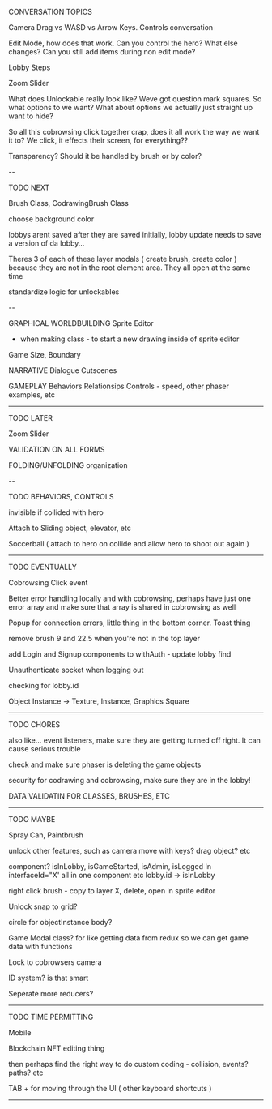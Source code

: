 CONVERSATION TOPICS

Camera Drag vs WASD vs Arrow Keys. Controls conversation

Edit Mode, how does that work. Can you control the hero? What else changes? Can you still add items during non edit mode?

Lobby Steps

Zoom Slider

What does Unlockable really look like? Weve got question mark squares. So what options to we want? What about options we actually just straight up want to hide? 

So all this cobrowsing click together crap, does it all work the way we want it to? We click, it effects their screen, for everything??

Transparency? Should it be handled by brush or by color?

--

TODO NEXT

Brush Class, CodrawingBrush Class

choose background color

lobbys arent saved after they are saved initially, lobby update needs to save a version of da lobby...

Theres 3 of each of these layer modals ( create brush, create color ) because they are not in the root element area. They all open at the same time

standardize logic for unlockables

--

GRAPHICAL WORLDBUILDING
Sprite Editor
  + when making class - to start a new drawing inside of sprite editor

Game Size, Boundary

NARRATIVE
Dialogue
Cutscenes

GAMEPLAY
Behaviors
Relationsips
Controls - speed, other phaser examples, etc

--------

TODO LATER

Zoom Slider

VALIDATION ON ALL FORMS

FOLDING/UNFOLDING organization


--

TODO BEHAVIORS, CONTROLS

invisible if collided with hero

Attach to Sliding object, elevator, etc

Soccerball ( attach to hero on collide and allow hero to shoot out again )

---

TODO EVENTUALLY

Cobrowsing Click event

Better error handling locally and with cobrowsing, perhaps have just one error array and make sure that array is shared in cobrowsing as well

Popup for connection errors, little thing in the bottom corner. Toast thing

remove brush 9 and 22.5 when you're not in the top layer

add Login and Signup components to withAuth - update lobby find

Unauthenticate socket when logging out

checking for lobby.id

Object Instance -> Texture, Instance, Graphics
Square 


--------
TODO CHORES

also like... event listeners, make sure they are getting turned off right. It can cause serious trouble

check and make sure phaser is deleting the game objects

security for codrawing and cobrowsing, make sure they are in the lobby!

DATA VALIDATIN FOR CLASSES, BRUSHES, ETC

--------

TODO MAYBE

Spray Can, Paintbrush

unlock other features, such as camera move with keys? drag object? etc

<AdminHidden> component? isInLobby, isGameStarted, isAdmin, isLogged In interfaceId="X' all in one component etc
lobby.id -> isInLobby

right click brush - copy to layer X, delete, open in sprite editor

Unlock snap to grid?

circle for objectInstance body?

Game Modal class? for like getting data from redux  so we can get game data with functions

Lock to cobrowsers camera

ID system? is that smart

Seperate more reducers?


--------

TODO TIME PERMITTING

Mobile

Blockchain NFT editing thing

then perhaps find the right way to do custom coding - collision, events? paths? etc

TAB + for moving through the UI ( other keyboard shortcuts )

--------